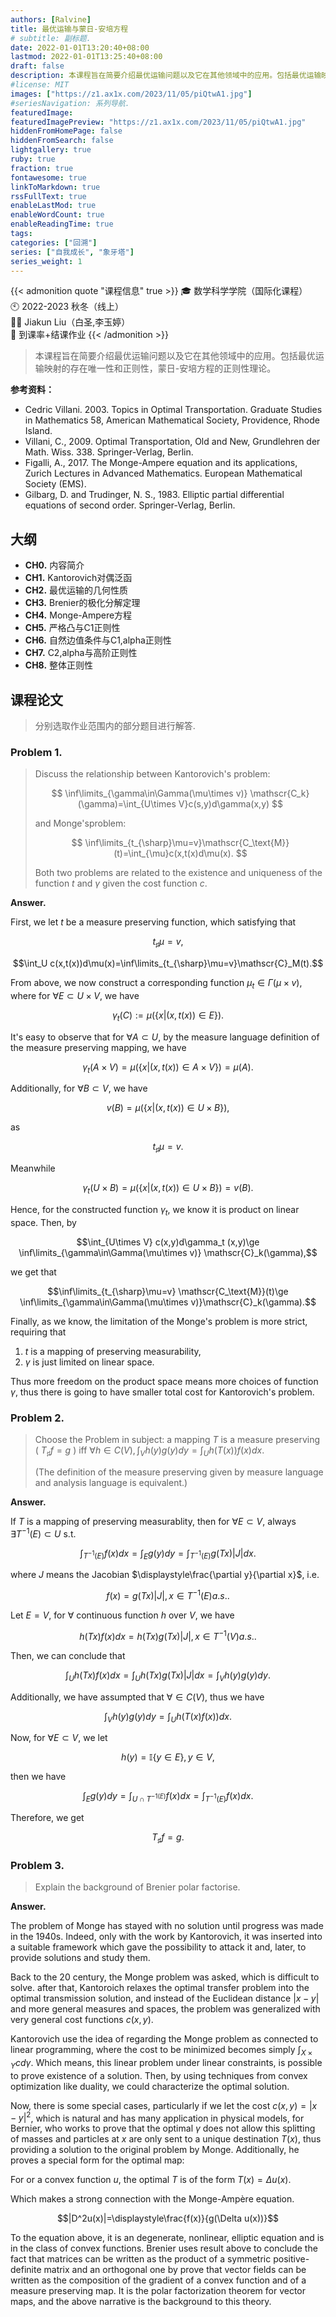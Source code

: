 ```yaml
---
authors: [Ralvine]
title: 最优运输与蒙日-安培方程
# subtitle: 副标题.
date: 2022-01-01T13:20:40+08:00
lastmod: 2022-01-01T13:25:40+08:00
draft: false
description: 本课程旨在简要介绍最优运输问题以及它在其他领域中的应用。包括最优运输映射的存在唯一性和正则性，蒙日-安培方程的正则性理论。
#license: MIT
images: ["https://z1.ax1x.com/2023/11/05/piQtwA1.jpg"]
#seriesNavigation: 系列导航.
featuredImage: 
featuredImagePreview: "https://z1.ax1x.com/2023/11/05/piQtwA1.jpg"
hiddenFromHomePage: false
hiddenFromSearch: false
lightgallery: true
ruby: true
fraction: true
fontawesome: true
linkToMarkdown: true
rssFullText: true
enableLastMod: true
enableWordCount: true
enableReadingTime: true
tags: 
categories: ["回溯"]
series: ["自我成长", "象牙塔"]
series_weight: 1
---
```


<!--more-->

{{< admonition quote "课程信息" true >}}
🎓 数学科学学院（国际化课程）<br>
🕙 2022-2023 秋冬（线上）<br>
🧑‍🏫 Jiakun Liu（白圣,李玉婷）<br>
📝 到课率+结课作业
{{< /admonition >}}

> 本课程旨在简要介绍最优运输问题以及它在其他领域中的应用。包括最优运输映射的存在唯一性和正则性，蒙日-安培方程的正则性理论。

**参考资料：**

- Cedric Villani. 2003. Topics in Optimal Transportation. Graduate Studies in Mathematics 58, American Mathematical Society, Providence, Rhode Island. 
- Villani, C., 2009. Optimal Transportation, Old and New, Grundlehren der Math. Wiss. 338. Springer-Verlag, Berlin.
- Figalli, A., 2017. The Monge-Ampere equation and its applications, Zurich Lectures in Advanced Mathematics. European Mathematical Society (EMS). 
- Gilbarg, D. and Trudinger, N. S., 1983. Elliptic partial differential equations of second order. Springer-Verlag, Berlin.

## 大纲

- **CH0.** 内容简介
- **CH1.** Kantorovich对偶泛函
- **CH2.** 最优运输的几何性质
- **CH3.** Brenier的极化分解定理
- **CH4.** Monge-Ampere方程
- **CH5.** 严格凸与C1正则性
- **CH6.** 自然边值条件与C1,alpha正则性 
- **CH7.** C2,alpha与高阶正则性
- **CH8.** 整体正则性

## 课程论文

> 分别选取作业范围内的部分题目进行解答.

### Problem 1.

> Discuss the relationship between Kantorovich's problem:
> 
> $$
> \inf\limits_{\gamma\in\Gamma(\mu\times v)} \mathscr{C_k} (\gamma)=\int_{U\times V}c(s,y)d\gamma(x,y)
> $$
> 
> and Monge'sproblem:
> 
> $$
> \inf\limits_{t_{\sharp}\mu=v}\mathscr{C_\text{M}}(t)=\int_{\mu}c(x,t(x)d\mu(x).
> $$
> 
> Both two problems are related to the existence and uniqueness of the function $t$ and $\gamma$ given the cost function $c$.

**Answer.**

First, we let $t$ be a measure preserving function, which satisfying that 

$$t_{\sharp} \mu=v, $$

$$\int_U c(x,t(x))d\mu(x)=\inf\limits_{t_{\sharp}\mu=v}\mathscr{C}_M(t).$$

From above, we now construct a corresponding function $\mu_t\in\Gamma(\mu \times v)$, where for $\forall E\subset U\times V$, we have

$$\gamma_t(C):=\mu(\{x|(x,t(x))\in E\}).$$

It's easy to observe that for $\forall A\subset U$, by the measure language definition of the measure preserving mapping, we have

$$\gamma_t(A\times V)=\mu(\{x|(x,t(x))\in A\times V\})=\mu(A).$$

Additionally, for $\forall B\subset V$, we have

$$v(B)=\mu(\{x|(x,t(x))\in U\times B\}),$$

as

$$t_{\sharp}\mu=v.$$

Meanwhile

$$\gamma_t(U\times B)=\mu(\{x|(x,t(x))\in U\times B\})=v(B).$$

Hence, for the constructed function $\gamma_t$, we know it is product on linear space. Then, by

$$\int_{U\times V} c(x,y)d\gamma_t (x,y)\ge \inf\limits_{\gamma\in\Gamma(\mu\times v)} \mathscr{C}_k(\gamma),$$

we get that

$$\inf\limits_{t_{\sharp}\mu=v} \mathscr{C_\text{M}}(t)\ge \inf\limits_{\gamma\in\Gamma(\mu\times v)}\mathscr{C}_k(\gamma).$$

Finally, as we know, the limitation of the Monge's problem is more strict, requiring that 

1. $t$ is a mapping of preserving measurability, 
2. $\gamma$ is just limited on linear space. 

Thus more freedom on the product space means more choices of function $\gamma$, thus there is going to have smaller total cost for Kantorovich's problem.

### Problem 2.

> Choose the Problem in subject: a mapping $T$ is a measure preserving ( $T_\sharp f=g$ ) iff $\forall h\in C(V), \int_V h(y)g(y)dy=\int_U h(T(x))f(x)dx.$
>
> (The definition of the measure preserving given by measure language and analysis language is equivalent.)

**Answer.**

If $T$ is a mapping of preserving measurablity, then for $\forall E\subset V,$ always $\exists T^{-1}(E)\subset U$ s.t.

$$\int_{T^{-1}(E)} f(x)dx=\int_E g(y)dy=\int_{T^{-1}(E)}g(Tx)|J|dx.$$

where $J$ means the Jacobian $\displaystyle\frac{\partial y}{\partial x}$, i.e. 

$$f(x)=g(Tx)|J|, x\in T^{-1}(E)a.s..$$

Let $E=V$, for $\forall$ continuous function $h$ over $V$, we have

$$h(Tx)f(x)dx=h(Tx)g(Tx)|J|,x\in T^{-1}(V)a.s..$$

Then, we can conclude that

$$\int_U h(Tx)f(x)dx=\int_U h(Tx)g(Tx)|J|dx=\int_V h(y)g(y)dy.$$

Additionally, we have assumpted that $\forall \in C(V),$ thus we have

$$\int_V h(y)g(y)dy=\int_U h(T(x)f(x))dx.$$

Now, for $\forall E\subset V$,  we let

$$h(y)=\mathbb{I}\{y\in E\},y\in V,$$

then we have

$$\int_E g(y)dy=\int_{U\cap T^{-1(E)}}f(x)dx=\int_{T^{-1}(E)}f(x)dx.$$

Therefore, we get

$$T_\sharp f=g.$$

### Problem 3.

> Explain the background of Brenier polar factorise.

**Answer.**

The problem of Monge has stayed with no solution until progress was made in the 1940s. Indeed, only with the work by Kantorovich, it was inserted into a suitable framework which gave the possibility to attack it and, later, to provide solutions and study them. 

Back to the 20 century, the Monge problem was asked, which is difficult to solve. after that, Kantoroich relaxes the optimal transfer problem into the optimal transmission solution, and instead of the Euclidean distance $|x-y|$ and more general measures and spaces, the problem was generalized with very general cost functions $c(x,y)$.

Kantorovich use the idea of regarding the Monge problem as connected to linear programming, where the cost to be minimized becomes simply $\int_{X\times Y}c d\gamma$. Which means, this linear problem under linear constraints, is possible to prove existence of a solution. Then, by using techniques from convex optimization like duality, we could characterize the optimal solution. 

Now, there is some special cases, particularly if we let the cost $c(x,y)=|x-y|^2$, which is natural and has many application in physical models, for Bernier, who works to prove that the optimal $\gamma$ does not allow this splitting of masses and particles at $x$ are only sent to a unique destination $T(x)$, thus providing a solution to the original problem by Monge. Additionally, he proves a special form for the optimal map:

For or a convex function $u$, the optimal $T$ is of the form $T(x)=\Delta u(x)$. 

Which makes a strong connection with the Monge-Ampère equation.

$$|D^2u(x)|=\displaystyle\frac{f(x)}{g(\Delta u(x))}$$

To the equation above, it is an degenerate, nonlinear, elliptic equation and is in the class of convex functions. Brenier uses result above to conclude the fact that matrices can be written as the product of a symmetric positive-definite matrix and an orthogonal one by prove that vector fields can be written as the composition of the gradient of a convex function and of a measure preserving map. It is the polar factorization theorem for vector maps, and the above narrative is the background to this theory.

